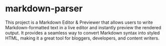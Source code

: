 # markdown-parser
This project is a Markdown Editor &amp; Previewer that allows users to write Markdown-formatted text in a live editor and instantly preview the rendered output. It provides a seamless way to convert Markdown syntax into styled HTML, making it a great tool for bloggers, developers, and content writers.
